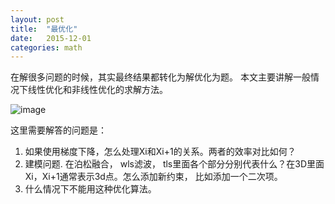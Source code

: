 ```yaml
---
layout: post
title:  "最优化"
date:   2015-12-01 
categories: math
---
```


在解很多问题的时候，其实最终结果都转化为解优化为题。 本文主要讲解一般情况下线性优化和非线性优化的求解方法。 

![image](http://vsooda.github.io/assets/optimize/opnote1.jpg)

这里需要解答的问题是：

1. 如果使用梯度下降，怎么处理Xi和Xi+1的关系。两者的效率对比如何？
2. 建模问题. 在泊松融合， wls滤波， tls里面各个部分分别代表什么？在3D里面Xi，Xi+1通常表示3d点。怎么添加新约束， 比如添加一个二次项。
3. 什么情况下不能用这种优化算法。